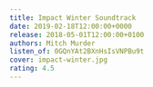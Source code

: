 ```yaml
---
title: Impact Winter Soundtrack
date: 2019-02-18T12:00:00+0000
release: 2018-05-01T12:00:00+0100
authors: Mitch Murder
listen_of: 0GQnYAt2BXnHsIsVNPBu9t
cover: impact-winter.jpg
rating: 4.5
---
```


